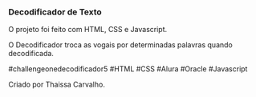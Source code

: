 ### Decodificador de Texto

O projeto foi feito com HTML, CSS e Javascript.

O Decodificador troca as vogais por determinadas palavras quando decodificada.

#challengeonedecodificador5 #HTML #CSS #Alura #Oracle #Javascript

Criado por Thaissa Carvalho.
